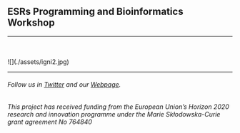 
## ESRs Programming and Bioinformatics Workshop 
---
<br />
<br />
![](./assets/igni2.jpg)
<br />

---

###### Follow us in [Twitter](https://twitter.com/itn_ignite) and our [Webpage](http://www.itn-ignite.eu/). 

###### This project has received funding from the European Union’s Horizon 2020 research and innovation programme under the Marie Skłodowska-Curie grant agreement No 764840

